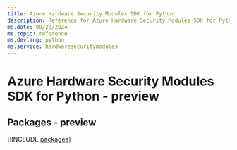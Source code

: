 ```yaml
---
title: Azure Hardware Security Modules SDK for Python
description: Reference for Azure Hardware Security Modules SDK for Python
ms.date: 08/28/2024
ms.topic: reference
ms.devlang: python
ms.service: hardwaresecuritymodules
---
```

# Azure Hardware Security Modules SDK for Python - preview
## Packages - preview
[!INCLUDE [packages](hardware-security-modules-index.md)]